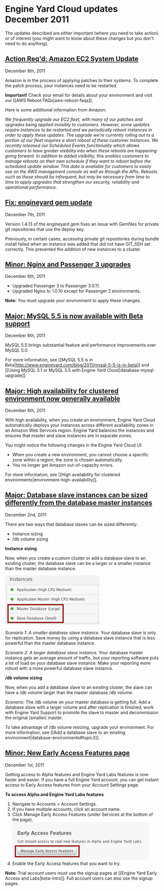 # Engine Yard Cloud updates December 2011

The updates described are either important (where you need to take action) or of interest (you might want to know about these changes but you don't need to do anything). 

<a href=#update3><h2 id="update3">Action Req'd: Amazon EC2 System Update</h2></a>

December 8th, 2011

Amazon is in the process of applying patches to their systems. To complete the patch process, your instances need to be restarted. 

**Important!** Check your email for details about your environment and visit our [[AWS Reboot FAQs|aws-reboot-faqs]].

Here is some additional information from Amazon:

_We frequently upgrade our EC2 fleet, with many of our patches and upgrades being applied invisibly to customers.  However, some updates require instances to be restarted and we periodically reboot instances in order to apply these updates.  The upgrade we're currently rolling out to a portion of our fleet requires a short reboot of these customer instances.  We recently released our Scheduled Events functionality which allows customers to have greater visibility into when these reboots are happening going forward.    In addition to added visibility, this enables customers to manage reboots on their own schedule if they want to reboot before the scheduled update window.  This data is available for customers to easily see on the AWS management console as well as through the APIs.  Reboots such as these should be infrequent, but may be necessary from time to time to apply upgrades that strengthen our security, reliability and operational performance._

<a href=#update7><h2 id="update7">Fix: engineyard gem update</h2></a>

December 7th, 2011

Version 1.4.13 of the engineyard gem fixes an issue with Gemfiles for private git repositories that use the deploy key.

Previously, in certain cases, accessing private git repositories during bundle install failed when an instance was added that did not have GIT_SSH set correctly. This prevented the addition of new instances to a cluster.

<a href=#update6><h2 id="update6"> Minor: Nginx and Passenger 3 upgrades</h2></a>

December 6th, 2011

* Upgraded Passenger 3 to Passenger 3.0.11.  
* Upgraded Nginx to 1.0.10 except for Passenger 2 environments.

**Note:** You must upgrade your environment to apply these changes.

<a href=#update5><h2 id="update5"> Major: MySQL 5.5 is now available with Beta support</h2></a>

December 6th, 2011

MySQL 5.5 brings substantial feature and performance improvements over MySQL 5.0.

For more information, see [[MySQL 5.5 is in Beta|http://www.engineyard.com/blog/2011/mysql-5-5-is-in-beta]] and [[Using MySQL 5.1 or MySQL 5.5 with Engine Yard Cloud|database-mysql-upgrade]].

<a href=#update4><h2 id="update4"> Major: High availability for clustered environment now generally available</h2></a>

December 6th, 2011

With high availability, when you create an environment, Engine Yard Cloud automatically deploys your instances across different availability zones in an Amazon Web Services region.  Engine Yard balances the instances and ensures that master and slave instances are in separate zones.

You might notice the following changes in the Engine Yard Cloud UI:  

* When you create a new environment, you cannot choose a specific zone within a region; the zone is chosen automatically.  
* You no longer get Amazon out-of-capacity errors.


For more information, see [[High availability for clustered environments|environment-high-availability]].


<a href=#update2><h2 id="update2"><b>Major:</b> Database slave instances can be sized differently from the database master instances</h2></a>

December 2nd, 2011

There are two ways that database slaves can be sized differently:  

* Instance sizing
* /db volume sizing
 

**Instance sizing**

Now, when you create a custom cluster or add a database slave to an existing cluster, the database slave can be a larger or a smaller instance than the master database instance.

![Environment page showing both a large and a small db instance](images/dbinstances.png)

*Scenario 1: A smaller database slave instance.* Your database slave is only for replication. Save money by using a database slave instance that is less powerful than the master database instance. 

*Scenario 2: A larger database slave instance.* Your database master instance gets an average amount of traffic, but your reporting software puts a lot of load on your database slave instance. Make your reporting more robust with a more powerful database slave instance.

**/db volume sizing**

Now, when you add a database slave to an existing cluster, the slave can have a /db volume larger than the master database /db volume. 

*Scenario:* The /db volume on your master database is getting full. Add a database slave with a larger volume and after replication is finished, work with Engine Yard Support to promote the slave to master and decommission the original (smaller) master. 

To take advantage of /db volume resizing, upgrade your environment. For more information, see [[Add a database slave to an existing environment|database-environments#topic3]].

<a href=#update1><h2 id="update1">Minor: New Early Access Features page</h2></a>

December 1st, 2011

Getting access to Alpha features and Engine Yard Labs features is now faster and easier. If you have a full Engine Yard account, you can get instant access to Early Access features from your Account Settings page.

<b>To access Alpha and Engine Yard Labs features</b>

1. Navigate to Accounts > Account Settings.
2. If you have multiple accounts, click an account name.
2. Click Manage Early Access Features (under Services at the bottom of the page).
    ![The Manage Early Access button](images/manage_early_access.png)
3. Enable the Early Access features that you want to try.

**Note:** Trial account users must use the signup pages at [[Engine Yard Early Access and Labs|beta-intro]]. Full account users can also use the signup pages.

<!--For more information, see [the blog about this new feature]. -->

[1]: #update1        "update1"
[2]: #update2        "update2"
[3]: #update3        "update3"
[4]: #update4        "update4"
[5]: #update5        "update5"
[6]: #update6        "update6"
[7]: #update7        "update7"
[8]: #update8        "update8"
[9]: #update9        "update9"
[10]: #update10        "update10"
[11]: #update11        "update11"
[12]: #update12        "update12"
[13]: #update13        "update13"
[14]: #update14        "update14"
[15]: #update15        "update15"
[16]: #update16        "update16"
[17]: #update17        "update17"
[18]: #update18        "update18"